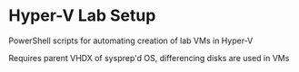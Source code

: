 # Hyper-V Lab Setup
 PowerShell scripts for automating creation of lab VMs in Hyper-V

 Requires parent VHDX of sysprep'd OS, differencing disks are used in VMs

